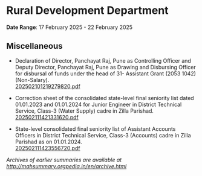 # Rural Development Department

**Date Range**: 17 February 2025 - 22 February 2025


## Miscellaneous
- Declaration of Director, Panchayat Raj, Pune as Controlling Officer and Deputy Director, Panchayat Raj, Pune as Drawing and Disbursing Officer for disbursal of funds under the head of 31- Assistant Grant (2053 1042) (Non-Salary).\
  [202502101219279820.pdf](https://gr.maharashtra.gov.in/Site/Upload/Government%20Resolutions/English/202502101219279820.pdf)

- Correction sheet of the consolidated state-level final seniority list dated 01.01.2023 and 01.01.2024 for Junior Engineer in District Technical Service, Class-3 (Water Supply) cadre in Zilla Parishad.\
  [202502111421331620.pdf](https://gr.maharashtra.gov.in/Site/Upload/Government%20Resolutions/English/202502111421331620.pdf)

- State-level consolidated final seniority list of Assistant Accounts Officers in District Technical Service, Class-3 (Accounts) cadre in Zilla Parishad as on 01.01.2024.\
  [202502111423556720.pdf](https://gr.maharashtra.gov.in/Site/Upload/Government%20Resolutions/English/202502111423556720.pdf)


*Archives of earlier summaries are available at http://mahsummary.orgpedia.in/en/archive.html*